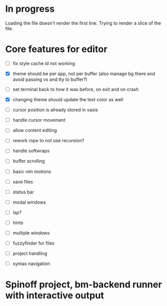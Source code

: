 # In progress
Loading the file doesn't render the first line.
Trying to render a slice of the file.

# Core features for editor
- [ ] fix style cache id not working
- [x] theme should be per app, not per buffer (also manage bg there and avoid passing vx and tty to buffer?)
- [ ] set terminal back to how it was before, on exit and on crash
- [x] changing theme should update the text color as well
- [ ] cursor position is already stored in vaxis
- [ ] handle cursor movement
- [ ] allow content editing
- [ ] rework rope to not use recursion?
- [ ] handle softwraps
- [ ] buffer scrolling
- [ ] basic vim motions
- [ ] save files
- [ ] status bar
- [ ] modal windows
- [ ] lsp?
- [ ] hints
- [ ] multiple windows
- [ ] fuzzyfinder for files
- [ ] project handling
- [ ] syntax navigation


# Spinoff project, bm-backend runner with interactive output

